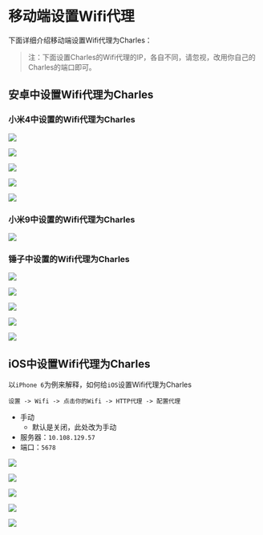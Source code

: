 # 移动端设置Wifi代理

下面详细介绍移动端设置Wifi代理为Charles：

> 注：下面设置Charles的Wifi代理的IP，各自不同，请忽视，改用你自己的Charles的端口即可。

## 安卓中设置Wifi代理为Charles

### 小米4中设置的Wifi代理为Charles

![](../../assets/img/xiaomi_4_setting_wlan.png)

![](../../assets/img/xiaomi_4_connected_wlan_wifi.png)

![](../../assets/img/xiaomi_4_wifi_proxy_none.png)

![](../../assets/img/xiaomi_4_proxy_click_change.png)

![](../../assets/img/xiaomi_4_proxy_set_manual_charles.png)

### 小米9中设置的Wifi代理为Charles

![](../../assets/img/xiaomi_9_wifi_proxy_charles.png)

### 锤子中设置的Wifi代理为Charles

![](../../assets/img/smartisan_m1l_home_settings.jpg)

![](../../assets/img/smartisan_m1l_settings_wifi.png)

![](../../assets/img/smartisan_m1l_wifi_connected.jpg)

![](../../assets/img/smartisan_m1l_wifi_advanced_setting.jpg)

![](../../assets/img/smartisan_m1l_wifi_proxy_charles.jpg)

## iOS中设置Wifi代理为Charles

以`iPhone 6`为例来解释，如何给`iOS`设置Wifi代理为Charles

`设置 -> Wifi -> 点击你的Wifi -> HTTP代理 -> 配置代理`

* 手动
  * 默认是关闭，此处改为手动
* 服务器：`10.108.129.57`
* 端口：`5678`

![](../../assets/img/iphone6_desktop_settings.png)

![](../../assets/img/iphone6_settings_click_wifi.png)

![](../../assets/img/iphone6_wifi_click_info.png)

![](../../assets/img/iphone6_wifi_http_proxy.png)

![](../../assets/img/iphone6_config_proxy_manual.png)